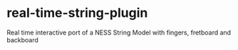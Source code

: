 # real-time-string-plugin
Real time interactive port of a NESS String Model with fingers, fretboard and backboard
